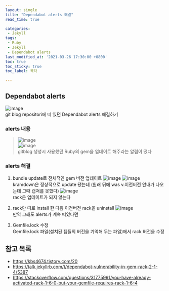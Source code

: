 ```yaml
---
layout: single
title: "Dependabot alerts 해결"
read_time: true

categories: 
 - Jekyll
tags: 
 - Ruby
 - Jekyll
 - Dependabot alerts
last_modified_at: '2021-03-26 17:30:00 +0800'
toc: true
toc_sticky: true
toc_label: 목차

---
```

## Dependabot alerts   
![image](https://user-images.githubusercontent.com/66898243/112602505-1e80f980-8e57-11eb-8ed5-a2e33428e800.png)     
git blog repositori에 떠 있던 Dependabot alerts 해결하기    

### alerts 내용 
 > ![image](https://user-images.githubusercontent.com/66898243/112602481-17f28200-8e57-11eb-86d7-33ccaf7c9a13.png)    
 > ![image](https://user-images.githubusercontent.com/66898243/112603132-e928db80-8e57-11eb-8959-f4b37437f1a7.png)      
 gitblog 생성시 사용했던 Ruby의 gem을 업데이트 해주라는 알림이 떴다
 
### alerts 해결  
 1. bundle update로 전체적인 gem 버전 업데이트
 ![image](https://user-images.githubusercontent.com/66898243/112603980-07dba200-8e59-11eb-8483-cbd62d328c08.png) 
 ![image](https://user-images.githubusercontent.com/66898243/112604443-7c164580-8e59-11eb-8131-18f082be1f48.png)   
 kramdown은 정상적으로 update 됐는데 (원래 뒤에 was v.이전버전 안내가 나오는데 그때 캡쳐를 못했다)
 ![image](https://user-images.githubusercontent.com/66898243/112604962-1d9d9700-8e5a-11eb-99c3-d09abca06091.png)    
 rack은 업데이트가 되지 않는다    
 
 2. rack만 따로 install 한 다음 이전버전 rack을 uninstall
 ![image](https://user-images.githubusercontent.com/66898243/112605317-84bb4b80-8e5a-11eb-92cb-2c5ef19959a2.png)    
 만약 그래도 alerts가 계속 떠있다면
 
 3. Gemfile.lock 수정    
 Gemfile.lock 파일(설치된 젬들의 버전을 기억해 두는 파일)에서 rack 버전을 수정
 
 
 
 
 
## 참고 목록
- https://kbs4674.tistory.com/20
- https://talk.jekyllrb.com/t/dependabot-vulnerability-in-gem-rack-2-1-4/5387
- https://stackoverflow.com/questions/31775991/you-have-already-activated-rack-1-6-0-but-your-gemfile-requires-rack-1-6-4

